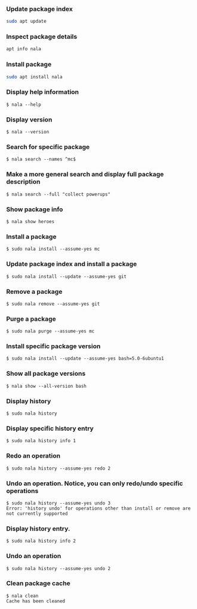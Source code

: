 ### Update package index

```bash
sudo apt update 
```

### Inspect package details

```bash
apt info nala

```

### Install package

```bash
sudo apt install nala
```

### Display help information

```
$ nala --help

```

### Display version

```
$ nala --version
```

### Search for specific package

```
$ nala search --names ^mc$

```

### Make a more general search and display full package description

```
$ nala search --full "collect powerups"

```

### Show package info

```
$ nala show heroes

```

### Install a package

```
$ sudo nala install --assume-yes mc

```

### Update package index and install a package

```
$ sudo nala install --update --assume-yes git

```

### Remove a package

```
$ sudo nala remove --assume-yes git

```

### Purge a package

```
$ sudo nala purge --assume-yes mc

```

### Install specific package version

```
$ sudo nala install --update --assume-yes bash=5.0-6ubuntu1

```

### Show all package versions

```
$ nala show --all-version bash
```

### Display history

```
$ sudo nala history

```

### Display specific history entry

```
$ sudo nala history info 1

```

### Redo an operation

```
$ sudo nala history --assume-yes redo 2

```

### Undo an operation. Notice, you can only redo/undo specific operations

```
$ sudo nala history --assume-yes undo 3
Error: 'history undo' for operations other than install or remove are not currently supported
```

### Display history entry.

```
$ sudo nala history info 2

```

### Undo an operation

```
$ sudo nala history --assume-yes undo 2

```

### Clean package cache

```
$ nala clean
Cache has been cleaned
```